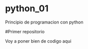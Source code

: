 # python_01
Principio de programacion con python

#Primer repositorio

Voy a poner bien de codigo aqui
